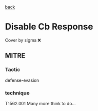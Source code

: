[back](../index.md)
# Disable Cb Response
Cover by sigma :x: 
## MITRE
### Tactic
defense-evasion
### technique
T1562.001
Many more think to do...